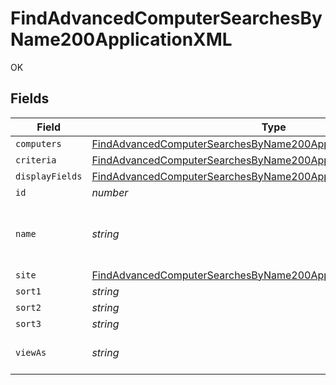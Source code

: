 # FindAdvancedComputerSearchesByName200ApplicationXML

OK


## Fields

| Field                                                                                                                                                             | Type                                                                                                                                                              | Required                                                                                                                                                          | Description                                                                                                                                                       | Example                                                                                                                                                           |
| ----------------------------------------------------------------------------------------------------------------------------------------------------------------- | ----------------------------------------------------------------------------------------------------------------------------------------------------------------- | ----------------------------------------------------------------------------------------------------------------------------------------------------------------- | ----------------------------------------------------------------------------------------------------------------------------------------------------------------- | ----------------------------------------------------------------------------------------------------------------------------------------------------------------- |
| `computers`                                                                                                                                                       | [FindAdvancedComputerSearchesByName200ApplicationXMLComputers](../../models/operations/findadvancedcomputersearchesbyname200applicationxmlcomputers.md)[]         | :heavy_minus_sign:                                                                                                                                                | N/A                                                                                                                                                               |                                                                                                                                                                   |
| `criteria`                                                                                                                                                        | [FindAdvancedComputerSearchesByName200ApplicationXMLCriteria](../../models/operations/findadvancedcomputersearchesbyname200applicationxmlcriteria.md)[]           | :heavy_minus_sign:                                                                                                                                                | N/A                                                                                                                                                               |                                                                                                                                                                   |
| `displayFields`                                                                                                                                                   | [FindAdvancedComputerSearchesByName200ApplicationXMLDisplayFields](../../models/operations/findadvancedcomputersearchesbyname200applicationxmldisplayfields.md)[] | :heavy_minus_sign:                                                                                                                                                | N/A                                                                                                                                                               |                                                                                                                                                                   |
| `id`                                                                                                                                                              | *number*                                                                                                                                                          | :heavy_minus_sign:                                                                                                                                                | N/A                                                                                                                                                               | 1                                                                                                                                                                 |
| `name`                                                                                                                                                            | *string*                                                                                                                                                          | :heavy_check_mark:                                                                                                                                                | Name of the advanced computer search                                                                                                                              | Advanced Search Name                                                                                                                                              |
| `site`                                                                                                                                                            | [FindAdvancedComputerSearchesByName200ApplicationXMLSite](../../models/operations/findadvancedcomputersearchesbyname200applicationxmlsite.md)                     | :heavy_minus_sign:                                                                                                                                                | N/A                                                                                                                                                               |                                                                                                                                                                   |
| `sort1`                                                                                                                                                           | *string*                                                                                                                                                          | :heavy_minus_sign:                                                                                                                                                | N/A                                                                                                                                                               |                                                                                                                                                                   |
| `sort2`                                                                                                                                                           | *string*                                                                                                                                                          | :heavy_minus_sign:                                                                                                                                                | N/A                                                                                                                                                               |                                                                                                                                                                   |
| `sort3`                                                                                                                                                           | *string*                                                                                                                                                          | :heavy_minus_sign:                                                                                                                                                | N/A                                                                                                                                                               |                                                                                                                                                                   |
| `viewAs`                                                                                                                                                          | *string*                                                                                                                                                          | :heavy_minus_sign:                                                                                                                                                | N/A                                                                                                                                                               | Standard Web Page                                                                                                                                                 |